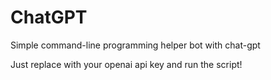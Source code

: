 # ChatGPT
 Simple command-line programming helper bot with chat-gpt
 
 Just replace <API KEY HERE> with your openai api key and run the script!
